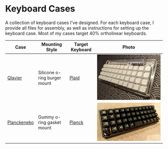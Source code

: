 # Keyboard Cases

A collection of keyboard cases I've designed. For each keyboard case, I provide all files for assembly, as well as instructions for setting up the keyboard case. Most of my cases target 40% ortholinear keyboards. 

| Case                             | Mounting Style               | Target Keyboard                        | Photo                                            |
| -------------------------------- | ---------------------------- | -------------------------------------- | ------------------------------------------------ |
| [Qlavier](./qlavier-style-plaid) | Silicone o-ring burger mount | [Plaid](https://github.com/hsgw/plaid) | ![](./qlavier-style-plaid/assets/nice-photo.jpg) |
| [Planckeneko](./planckeneko)     | Gummy o-ring gasket mount    | [Planck](https://olkb.com/)            | ![](./planckeneko/assets/nice-photo.jpg)         |

